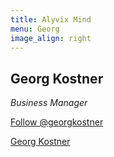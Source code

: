 ```yaml
---
title: Alyvix Mind
menu: Georg
image_align: right
---
```


## **Georg** Kostner
*Business Manager*

<a href="https://twitter.com/georgkostner?ref_src=twsrc%5Etfw" class="twitter-follow-button" data-show-count="false">Follow @georgkostner</a><script async src="https://platform.twitter.com/widgets.js" charset="utf-8"></script>

<div class="LI-profile-badge"  data-version="v1" data-size="medium" data-locale="en_US" data-type="horizontal" data-theme="light" data-vanity="georg-kostner-769b8118"><a class="LI-simple-link" href='https://it.linkedin.com/in/georg-kostner-769b8118?trk=profile-badge'>Georg Kostner</a></div>
